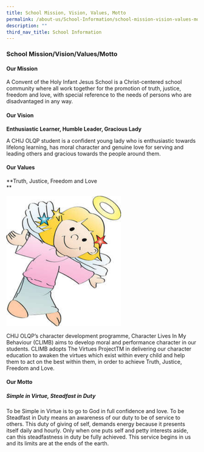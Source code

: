 ```yaml
---
title: School Mission, Vision, Values, Motto
permalink: /about-us/School-Information/school-mission-vision-values-motto
description: ""
third_nav_title: School Information
---
```

### School Mission/Vision/Values/Motto

#### Our Mission

A Convent of the Holy Infant Jesus School is a Christ-centered school community where all work together for the promotion of truth, justice, freedom and love, with special reference to the needs of persons who are disadvantaged in any way.

#### Our Vision

**Enthusiastic Learner, Humble Leader, Gracious Lady**

A CHIJ OLQP student is a confident young lady who is enthusiastic towards lifelong learning, has moral character and genuine love for serving and leading others and gracious towards the people around them.  

  

#### Our Values

**Truth, Justice, Freedom and Love  
**

<img src="/images/mission.png" 
     style="width:60%">
		 
CHIJ OLQP’s character development programme, Character Lives In My Behaviour (CLIMB) aims to develop moral and performance character in our students. CLIMB adopts The Virtues ProjectTM in delivering our character education to awaken the virtues which exist within every child and help them to act on the best within them, in order to achieve Truth, Justice, Freedom and Love.  

#### Our Motto

##### Simple in Virtue, Steadfast in Duty

To be Simple in Virtue is to go to God in full confidence and love. To be Steadfast in Duty means an awareness of our duty to be of service to others. This duty of giving of self, demands energy because it presents itself daily and hourly. Only when one puts self and petty interests aside, can this steadfastness in duty be fully achieved. This service begins in us and its limits are at the ends of the earth.
